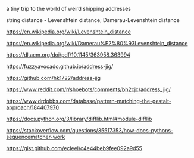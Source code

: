 
a tiny trip to the world of weird shipping addresses

string distance - Levenshtein distance; Damerau-Levenshtein distance

https://en.wikipedia.org/wiki/Levenshtein_distance

https://en.wikipedia.org/wiki/Damerau%E2%80%93Levenshtein_distance

https://dl.acm.org/doi/pdf/10.1145/363958.363994

https://fuzzyavocado.github.io/address-jig/

https://github.com/hk1722/address-jig

https://www.reddit.com/r/shoebots/comments/bh2cjc/address_jig/

https://www.drdobbs.com/database/pattern-matching-the-gestalt-approach/184407970

https://docs.python.org/3/library/difflib.html#module-difflib

https://stackoverflow.com/questions/35517353/how-does-pythons-sequencematcher-work

https://gist.github.com/ecleel/c4e44beb9fee092a9d55
